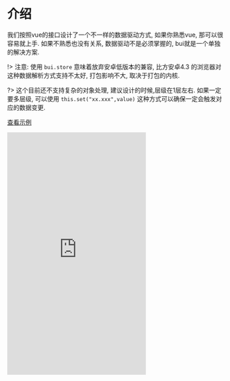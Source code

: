 
# 介绍

我们按照vue的接口设计了一个不一样的数据驱动方式, 如果你熟悉vue, 那可以很容易就上手. 如果不熟悉也没有关系, 数据驱动不是必须掌握的, bui就是一个单独的解决方案.

!> 注意: 使用 `bui.store` 意味着放弃安卓低版本的兼容, 比方安卓4.3 的浏览器对这种数据解析方式支持不太好, 打包影响不大, 取决于打包的内核. 

?> 这个目前还不支持复杂的对象处理, 建议设计的时候,层级在1层左右. 如果一定要多层级, 可以使用 `this.set("xx.xxx",value)` 这种方式可以确保一定会触发对应的数据变更. 

[查看示例](http://easybui.com/demo/#pages/store/index)


<iframe width="320" height="560" src="http://www.easybui.com/demo/#pages/store/index" allowfullscreen="allowfullscreen" frameborder="0"></iframe>
